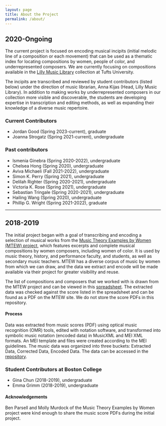 ```yaml
---
layout: page
title: About the Project
permalink: /about/
---
```


## 2020-Ongoing
The current project is focused on encoding musical incipits (initial melodic line of a composition or each movement) that can be used as a thematic index for locating compositions by women, people of color, and underrepresented composers. We are currently focusing on compositions available in the <a href="https://tischlibrary.tufts.edu/use-library/lilly-music-library" target="_blank">Lilly Music Library</a> collection at Tufts University.

The incipits are transcribed and reviewed by student contributors (listed below) under the direction of music librarian, Anna Kijas (Head, Lilly Music Library). In addition to making works by underrepresented composers in our collection more visible and discoverable, the students are developing expertise in transcription and editing methods, as well as expanding their knowledge of a diverse music repertoire.

### Current Contributors
- Jordan Good (Spring 2023-current), graduate
- Joanna Strogatz (Spring 2021-current), undergraduate

### Past contributors
- Ismenia Ginebra (Spring 2020-2022), undergraduate
- Chelsea Hong (Spring 2020), undergraduate
- Aviva Michaeli (Fall 2021-2022), undergraduate
- Simon K. Perry (Spring 2021), undergraduate
- Delilah Righter (Spring 2020-2021), undergraduate
- Victoria K. Rose (Spring 2021), undergraduate
- Sebastian Tringale (Spring 2020-2021), undergraduate
- Hailing Wang (Spring 2020), undergraduate
- Phillip G. Wright (Spring 2021-2022), graduate


---

## 2018-2019
The initial project began with a goal of transcribing and encoding a selection of
musical works from the <a href="https://www.musicbywomen.org/" target="_blank">Music Theory Examples by Women (MTEW) project</a>, which features excerpts and complete musical compositions by women composers, including women of color. It is used by music theory, history, and performance faculty, and students, as well as secondary music teachers. MTEW has a diverse corpus of music by women from which we can draw, and the data we extract and encode will be made available via their project for greater visibility and reuse.

The list of compositions and composers that we worked with is drawn from the MTEW project and can be viewed in this <a href="https://docs.google.com/spreadsheets/d/10BWNZQ0e5EduUB_UBJpDdROjY3VetWvAucYGhnGXaGo/edit#gid=970050992" target="_blank">spreadsheet</a>. The extracted data was checked against the score listed in the spreadsheet and can be found as a PDF on the MTEW site. We do not store the score PDFs in this repository.

#### Process
Data was extracted from music scores (PDF) using optical music recognition (OMR) tools, edited with notation software, and transformed into symbolic music notation (encoded data) in MusicXML and MEI XML formats. An MEI template and files were created according to the MEI guidelines. The music data was organized into three buckets: Extracted Data, Corrected Data, Encoded Data. The data can be accessed in the [repository](https://github.com/annakijas1/rebalancing-music-canon/tree/main/assets/corpus1).

### Student Contributors at Boston College
- Gina Chun (2018-2019), undergraduate
- Emma Grimm (2018-2019), undergraduate

#### Acknowledgements
Ben Parsell and Molly Murdock of the Music Theory Examples by Women project were kind enough to share the music score PDFs during the initial project.
